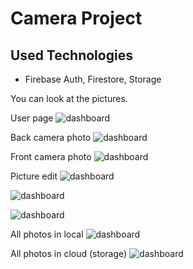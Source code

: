 # Camera Project


## Used Technologies

- Firebase Auth, Firestore, Storage

  

You can look at the pictures.

User page
![dashboard](https://github.com/byfad51/interview2023_2/blob/main/camera_app/1.png)

Back camera photo
![dashboard](https://github.com/byfad51/interview2023_2/blob/main/camera_app/2.png)

Front camera photo
![dashboard](https://github.com/byfad51/interview2023_2/blob/main/camera_app/3.png)

Picture edit
![dashboard](https://github.com/byfad51/interview2023_2/blob/main/camera_app/4.png)

![dashboard](https://github.com/byfad51/interview2023_2/blob/main/camera_app/5.png)

![dashboard](https://github.com/byfad51/interview2023_2/blob/main/camera_app/6.png)

All photos in local
![dashboard](https://github.com/byfad51/interview2023_2/blob/main/camera_app/7.png)

All photos in cloud (storage)
![dashboard](https://github.com/byfad51/interview2023_2/blob/main/camera_app/8.png)
